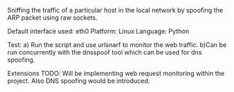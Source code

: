 Sniffing the traffic of a particular host in the local 
network by spoofing the ARP packet using raw sockets.

Default interface used: eth0 
Platform: Linux 
Language: Python 

Test: a) Run the script and use urlsnarf to monitor the web traffic.
b)Can be run concurrently with the dnsspoof tool which can be used for dns spoofing.

Extensions TODO: Will be implementing web request monitoring within the project. Also DNS spoofing would be introduced.
